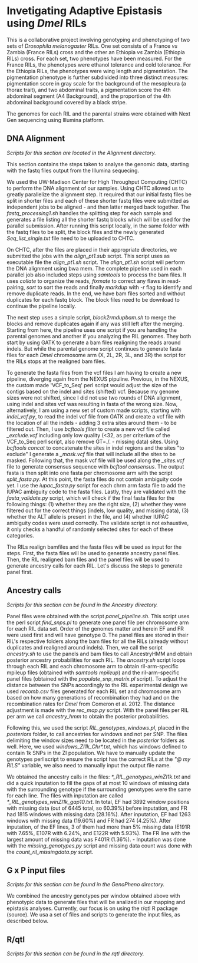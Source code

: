 # Invetigating Adaptive Epistasis using *Dmel* RILs

This is a collaborative project involving genotyping and phenotyping of two sets of *Drosophila melanogaster* RILs. One set consists of a France *vs* Zambia (France RILs) cross and the other an Ethiopia *vs* Zambia (Ethiopia RILs) cross. For each set, two phenotypes have been measured. For the France RILs, the phenotypes were ethanol tolerance and cold tolerance. For the Ethiopia RILs, the phenotypes were wing length and pigmentation. The pigmentation phenotype is further subdivided into three distinct measures: pigmentation score in gray scale for the background of the mesopleura (a thorax trait), and two abdominal traits, a pigmentation score the 4th abdominal segment (A4 Background), and the proportion of the 4th abdominal background covered by a black stripe.

The genomes for each RIL and the parental strains were obtained with Next Gen sequencing using Illumina platform.

## DNA Alignment
*Scripts for this section are located in the _Alignment_ directory.*

This section contains the steps taken to analyse the genomic data, starting with the fastq files output from the Illumina sequecing.

We used the UW-Madison Center for High Throughput Computing (CHTC) to perform the DNA alignment of our samples. Using CHTC allowed us to greatly parallelize the alignment step. It required that our initial fastq files be split in shorter files and each of these shorter fastq files were submitted as independent jobs to be aligned - and then latter merged back together. The *fastq_processing1.sh* handles the splitting step for each sample and generates a file listing all the shorter fastq blocks which will be used for the parallel submission. After running this script locally, in the same folder with the fastq files to be split, the block files and the newly generated *Seq_list_single.txt* file need to be uploaded to CHTC.

On CHTC, after the files are placed in their appropriate directories, we submitted the jobs with the *align_pt1.sub* script. This script uses as executable file the *align_pt1.sh* script. The *align_pt1.sh* script will perform the DNA alignment using bwa mem. The complete pipeline used in each parallel job also included steps using *samtools* to process the bam files. It uses *collate* to organize the reads, *fixmate* to correct any flaws in read-pairing, *sort* to sort the reads and finally *markdup* with *-r* flag to identify and remove duplicate reads. In the end, we have bam files sorted and without duplicates for each fastq block. The block files need to be download to continue the pipeline locally.

The next step uses a simple script, *block2rmdupbam.sh* to merge the blocks and remove duplicates again if any was still left after the merging. Starting from here, the pipeline uses one script if you are handling the parental genomes and another if you analyzing the RIL genomes. They both start by using GATK to generate a bam files realigning the reads around indels. But while the parental genome script continues to generate fasta files for each *Dmel* chromosome arm (X, 2L, 2R, 3L, and 3R) the script for the RILs stops at the realigned bam files.

To generate the fasta files from the vcf files I am having to create a new pipeline, diverging again from the NEXUS pipuline. Previous, in the NEXUS, the custom made 'VCF\_to\_Seq' perl script would adjust the size of the contigs based on the indel and sites (shifted) vcf. Because my genome sizes were not shifted, since I did not use two rounds of DNA alignment, using indel and sites vcf was resulting in fasta of the wrong size. Now, alternatively, I am using a new set of custom made scripts, starting with *indel\_vcf.py*, to read the indel vcf file from GATK and create a vcf file with the location of all the indels - adding 3 extra sites around them - to be filtered out. Then, I use _bcftools filter_ to create a new vcf file called _\_exclude.vcf_ including only low quality (<32, as per criterium of the VCF\_to\_Seq perl script, also remove GT=./. - missing data) sites. Using _bcftools concat_ to concatenate the sites in indel regions and the sites "to exclude" I generate a _\_mask.vcf_ file that will include all the sites to be masked. Following that, the mask vcf file will be used along the _\_sites.vcf_ file to generate consensus sequence with _bcftool consensus_. The output fasta is then split into one fasta per chromosome arm with the script _split\_fasta.py_. At this point, the fasta files do not contain ambiguity code yet. I use the _iupac\_fasta.py_ script for each chrm arm fasta file to add the IUPAC ambiguity code to the fasta files. Lastly, they are validated with the _fasta\_validate.py_ script, which will check if the final fasta files for the following things: (1) whether they are the right size, (2) whether they were filtered out for the correct things (indels, low quality, and missing data), (3) whether the ALT allele is present in the file, and (4) whether IUPAC ambiguity codes were used correctly. The validate script is not exhaustive, it only checks a handful of randomly selected sites for each of these categories.

The RILs realign bamfiles and the fasta files will be used as input for the steps. First, the fasta files will be used to generate ancestry panel files. Then, the RIL realigned bam files and the panel files will be used to generate ancestry calls for each RIL. Let's discuss the steps to generate panel first.

## Ancestry calls
*Scripts for this section can be found in the _Ancestry_ directory.*

Panel files were obtained with the script _panel\_pipeline.sh_. This script uses the perl script _find\_snps.pl_ to generate one panel file per chromosome arm for each RIL data set. Order of the genomes matter and herein EF and FR were used first and will have genotype 0. The panel files are stored in their RIL's respective folders along the bam files for all the RILs (already without duplicates and realigned around indels). Then, we call the script _ancestry.sh_ to use the panels and bam files to call AncestryHMM and obtain posterior ancestry probabilities for each RIL. The _ancestry.sh_ script loops through each RIL and each chromosome arm to obtain ril-arm-specific mpileup files (obtained with _samtools mpileup_) and the ril-arm-specific panel files (obtained with the _populate\_snp\_matrix.pl_ script). To adjust the distance between the SNPs accordingly to the RIL experimental design we used _recomb.csv_ files generated for each RIL set and chromosome arm based on how many generations of recombination they had and on the recombination rates for _Dmel_ from Comeron et al. 2012. The distance adjustment is made with the _rec\_map.py_ script. With the panel files per RIL per arm we call _ancestry\_hmm_ to obtain the posterior probabilities.

Following this, we used the script _RIL\_genotypes\_windows.pl_, placed in the _posteriors_ folder, to call ancestries for windows and not per SNP. The files delimiting the window sizes need to be located in the _posterior_ folders as well. Here, we used _windows\_ZI1k\_Chr*.txt_, which has windows defined to contain 1k SNPs in the ZI population. We have to manually update the genotypes perl script to ensure the script has the correct RILs at the _"@ my RILS"_ variable, we also need to manually input the output file name.

We obtained the ancestry calls in the files: _*\_RIL\_genotypes\_winZI1k.txt_ and did a quick inputation to fill the gaps of at most 10 windows of missing data with the surrounding genotype if the surrounding genotypes were the same for each line. The files with inputation are called _*\_RIL\_genotypes\_winZI1k\_gap10.txt_. In total, EF had 3892 window positions with missing data (out of 6445 total, so 60.39%) before inputation, and FR had 1815 windows with missing data (28.16%). After inputation, EF had 1263 windows with missing data (19.60%) and FR had 274 (4.25%). After inputation, of the EF lines, 3 of them had more than 5% missing data (E191R with 7.65%, E107R with 6.24%, and E122R with 5.93%). The FR line with the largest amount of missing data was F401R (1.36%). - Inputation was done with the _missing\_genotypes.py_ script and missing data count was done with the _count\_ril\_missingdata.py_ script.

## G x P input files
*Scripts for this section can be found in the _GenoPheno_ directory.*

We combined the ancestry genotypes per window obtained above with phenotypic data to generate files that will be analized in our mapping and epistasis analyses. Currently, our focus is on using the r/qtl R package (source). We usa a set of files and scripts to generate the input files, as described below.

## R/qtl
*Scripts for this section can be found in the _rqtl_ directory.*
